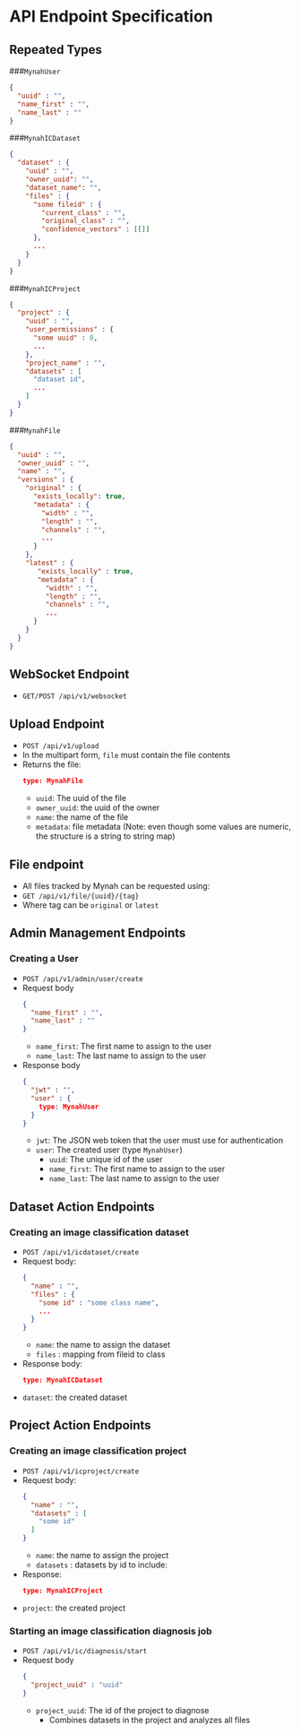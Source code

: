 # API Endpoint Specification

## Repeated Types
###`MynahUser`
  ```json
  {
    "uuid" : "",
    "name_first" : "",
    "name_last" : ""
  }
  ```
###`MynahICDataset`
  ```json
  {
    "dataset" : {
      "uuid" : "",
      "owner_uuid": "",
      "dataset_name": "",
      "files" : {
        "some fileid" : {
          "current_class" : "",
          "original_class" : "",
          "confidence_vectors" : [[]]
        },
        ...
      }  
    }
  }
  ```
###`MynahICProject`
  ```json
  {
    "project" : {
      "uuid" : "",
      "user_permissions" : {
        "some uuid" : 0,
        ...
      },
      "project_name" : "",
      "datasets" : [
        "dataset id",
        ...
      ]    
    }
  }
  ```
###`MynahFile`
  ```json
  {
    "uuid" : "",
    "owner_uuid" : "",
    "name" : "",
    "versions" : {
      "original" : {
        "exists_locally": true,
        "metadata" : {
          "width" : "",
          "length" : "",
          "channels" : "",
          ...      
        }
      },
      "latest" : {
         "exists_locally" : true,
         "metadata" : {
           "width" : "",
           "length" : "",
           "channels" : "",
           ...      
        }     
      } 
    }
  }
  ```

## WebSocket Endpoint
- `GET/POST /api/v1/websocket`

## Upload Endpoint
- `POST /api/v1/upload`
- In the multipart form, `file` must contain the file contents
- Returns the file:
  ```json
  type: MynahFile
  ```
    - `uuid`: The uuid of the file
    - `owner_uuid`: the uuid of the owner
    - `name`: the name of the file
    - `metadata`: file metadata (Note: even though some values are numeric, the structure is a string to string map)

## File endpoint
- All files tracked by Mynah can be requested using:
- `GET /api/v1/file/{uuid}/{tag}`
- Where tag can be `original` or `latest`

## Admin Management Endpoints

### Creating a User
- `POST /api/v1/admin/user/create`
- Request body
  ```json
  {
    "name_first" : "",
    "name_last" : ""
  }
  ```
    - `name_first`: The first name to assign to the user
    - `name_last`: The last name to assign to the user
- Response body
  ```json
  {
    "jwt" : "",
    "user" : {
      type: MynahUser
    }
  }
  ```
  - `jwt`: The JSON web token that the user must use for authentication
  - `user`: The created user (type `MynahUser`)
    - `uuid`: The unique id of the user
    - `name_first`: The first name to assign to the user
    - `name_last`: The last name to assign to the user

## Dataset Action Endpoints

### Creating an image classification dataset
- `POST /api/v1/icdataset/create`
- Request body:
  ```json
  {
    "name" : "",
    "files" : {
      "some id" : "some class name",
      ...
    }
  }
  ```
  - `name`: the name to assign the dataset
  - `files` : mapping from fileid to class
- Response body:
  ```json
  type: MynahICDataset
  ```
- `dataset`: the created dataset

## Project Action Endpoints

### Creating an image classification project
- `POST /api/v1/icproject/create`
- Request body:
  ```json
  {
    "name" : "",
    "datasets" : [
      "some id"
    ]
  }
  ```
  - `name`: the name to assign the project
  - `datasets` : datasets by id to include:
- Response:
  ```json
  type: MynahICProject
  ```
- `project`: the created project

### Starting an image classification diagnosis job
- `POST /api/v1/ic/diagnosis/start`
- Request body
  ```json
  {
    "project_uuid" : "uuid"
  }
  ```
    - `project_uuid`: The id of the project to diagnose
      - Combines datasets in the project and analyzes all files
